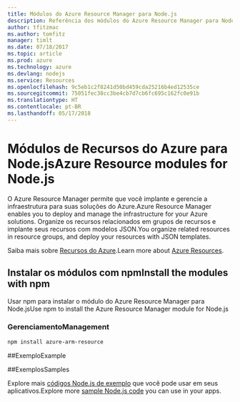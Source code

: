 ```yaml
---
title: Módulos do Azure Resource Manager para Node.js
description: Referência dos módulos do Azure Resource Manager para Node.js
author: tfitzmac
ms.author: tomfitz
manager: timlt
ms.date: 07/18/2017
ms.topic: article
ms.prod: azure
ms.technology: azure
ms.devlang: nodejs
ms.service: Resources
ms.openlocfilehash: 9c5eb1c2f8241d50bd459cda25216b4ed12535ce
ms.sourcegitcommit: 75051fec38cc3be4cb7d7cb6fc695c162fc0e91b
ms.translationtype: HT
ms.contentlocale: pt-BR
ms.lasthandoff: 05/17/2018
---
```

# <a name="azure-resource-modules-for-nodejs"></a><span data-ttu-id="a06f0-103">Módulos de Recursos do Azure para Node.js</span><span class="sxs-lookup"><span data-stu-id="a06f0-103">Azure Resource modules for Node.js</span></span>

<span data-ttu-id="a06f0-104">O Azure Resource Manager permite que você implante e gerencie a infraestrutura para suas soluções do Azure.</span><span class="sxs-lookup"><span data-stu-id="a06f0-104">Azure Resource Manager enables you to deploy and manage the infrastructure for your Azure solutions.</span></span> <span data-ttu-id="a06f0-105">Organize os recursos relacionados em grupos de recursos e implante seus recursos com modelos JSON.</span><span class="sxs-lookup"><span data-stu-id="a06f0-105">You organize related resources in resource groups, and deploy your resources with JSON templates.</span></span>

<span data-ttu-id="a06f0-106">Saiba mais sobre [Recursos do Azure](https://docs.microsoft.com/azure/azure-resource-manager/).</span><span class="sxs-lookup"><span data-stu-id="a06f0-106">Learn more about [Azure Resources](https://docs.microsoft.com/azure/azure-resource-manager/).</span></span>

## <a name="install-the-modules-with-npm"></a><span data-ttu-id="a06f0-107">Instalar os módulos com npm</span><span class="sxs-lookup"><span data-stu-id="a06f0-107">Install the modules with npm</span></span>

<span data-ttu-id="a06f0-108">Usar npm para instalar o módulo do Azure Resource Manager para Node.js</span><span class="sxs-lookup"><span data-stu-id="a06f0-108">Use npm to install the Azure Resource Manager module for Node.js</span></span>

### <a name="management"></a><span data-ttu-id="a06f0-109">Gerenciamento</span><span class="sxs-lookup"><span data-stu-id="a06f0-109">Management</span></span>

```bash
npm install azure-arm-resource
```

##<a name="example"></a><span data-ttu-id="a06f0-110">Exemplo</span><span class="sxs-lookup"><span data-stu-id="a06f0-110">Example</span></span>

##<a name="samples"></a><span data-ttu-id="a06f0-111">Exemplos</span><span class="sxs-lookup"><span data-stu-id="a06f0-111">Samples</span></span>

<span data-ttu-id="a06f0-112">Explore mais [códigos Node.js de exemplo](https://azure.microsoft.com/resources/samples/?platform=nodejs) que você pode usar em seus aplicativos.</span><span class="sxs-lookup"><span data-stu-id="a06f0-112">Explore more [sample Node.js code](https://azure.microsoft.com/resources/samples/?platform=nodejs) you can use in your apps.</span></span>